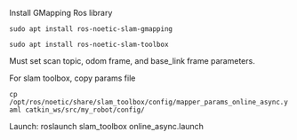 Install GMapping Ros library

`sudo apt install ros-noetic-slam-gmapping`

`sudo apt install ros-noetic-slam-toolbox`

Must set scan topic, odom frame, and base_link frame parameters.


For slam toolbox, copy params file

`cp /opt/ros/noetic/share/slam_toolbox/config/mapper_params_online_async.yaml catkin_ws/src/my_robot/config/`



Launch:
roslaunch slam_toolbox online_async.launch